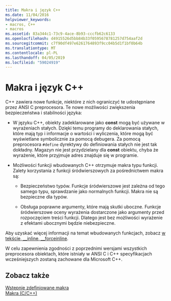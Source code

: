 ```yaml
---
title: Makra i język C++
ms.date: 11/04/2016
helpviewer_keywords:
- macros, C++
- macros
ms.assetid: 83a344c1-73c9-4ace-8b93-cccfb62c6133
ms.openlocfilehash: d4915526d5bb84b33f0595678781257d754aaf2d
ms.sourcegitcommit: c7f90df497e6261764893f9cc04b5d1f1bf0b64b
ms.translationtype: MT
ms.contentlocale: pl-PL
ms.lasthandoff: 04/05/2019
ms.locfileid: "59024919"
---
```

# <a name="macros-and-c"></a>Makra i język C++
C++ zawiera nowe funkcje, niektóre z nich ograniczyć te udostępniane przez ANSI C preprocesora. Te nowe możliwości zwiększenia bezpieczeństwa i stabilności języka:

- W języku C++, obiekty zadeklarowane jako **const** mogą być używane w wyrażeniach stałych. Dzięki temu programy do deklarowania stałych, które mają typ i informacje o wartości i wyliczenia, które mogą być wyświetlane symbolicznie za pomocą debugera. Za pomocą preprocesora `#define` dyrektywy do definiowania stałych nie jest tak dokładny. Magazyn nie jest przydzielany dla **const** obiektu, chyba że wyrażenie, które przyjmuje adres znajduje się w programie.

- Możliwości funkcji wbudowanych C++ otrzymuje makra typu funkcji. Zalety korzystania z funkcji śródwierszowych za pośrednictwem makra są:

    - Bezpieczeństwo typów. Funkcje śródwierszowe jest zależna od tego samego typu, sprawdzanie jako normalnych funkcji. Makra nie są bezpieczne dla typów.

    - Obsługa poprawne argumenty, które mają skutki uboczne. Funkcje śródwierszowe oceny wyrażenia dostarczone jako argumenty przed rozpoczęciem treści funkcji. Dlatego jest bez możliwości wyrażenie z efektami ubocznymi będzie niebezpieczne.

Aby uzyskać więcej informacji na temat wbudowanych funkcjach, zobacz [w tekście, __inline, \__forceinline](../cpp/inline-functions-cpp.md).

W celu zapewnienia zgodności z poprzednimi wersjami wszystkich preprocesora obiektach, które istniały w ANSI C i C++ specyfikacjach wcześniejszych zostaną zachowane dla Microsoft C++.

## <a name="see-also"></a>Zobacz także

[Wstępnie zdefiniowane makra](../preprocessor/predefined-macros.md)<br/>
[Makra (C/C++)](../preprocessor/macros-c-cpp.md)